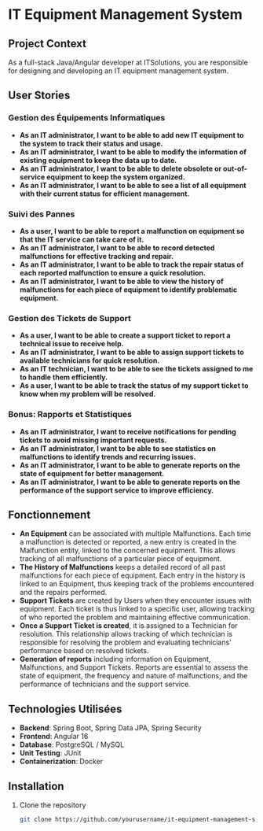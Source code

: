 # IT Equipment Management System

## Project Context

As a full-stack Java/Angular developer at ITSolutions, you are responsible for designing and developing an IT equipment management system.

## User Stories

### Gestion des Équipements Informatiques

- **As an IT administrator, I want to be able to add new IT equipment to the system to track their status and usage.**
- **As an IT administrator, I want to be able to modify the information of existing equipment to keep the data up to date.**
- **As an IT administrator, I want to be able to delete obsolete or out-of-service equipment to keep the system organized.**
- **As an IT administrator, I want to be able to see a list of all equipment with their current status for efficient management.**

### Suivi des Pannes

- **As a user, I want to be able to report a malfunction on equipment so that the IT service can take care of it.**
- **As an IT administrator, I want to be able to record detected malfunctions for effective tracking and repair.**
- **As an IT administrator, I want to be able to track the repair status of each reported malfunction to ensure a quick resolution.**
- **As an IT administrator, I want to be able to view the history of malfunctions for each piece of equipment to identify problematic equipment.**

### Gestion des Tickets de Support

- **As a user, I want to be able to create a support ticket to report a technical issue to receive help.**
- **As an IT administrator, I want to be able to assign support tickets to available technicians for quick resolution.**
- **As an IT technician, I want to be able to see the tickets assigned to me to handle them efficiently.**
- **As a user, I want to be able to track the status of my support ticket to know when my problem will be resolved.**

### Bonus: Rapports et Statistiques

- **As an IT administrator, I want to receive notifications for pending tickets to avoid missing important requests.**
- **As an IT administrator, I want to be able to see statistics on malfunctions to identify trends and recurring issues.**
- **As an IT administrator, I want to be able to generate reports on the state of equipment for better management.**
- **As an IT administrator, I want to be able to generate reports on the performance of the support service to improve efficiency.**

## Fonctionnement

- **An Equipment** can be associated with multiple Malfunctions. Each time a malfunction is detected or reported, a new entry is created in the Malfunction entity, linked to the concerned equipment. This allows tracking of all malfunctions of a particular piece of equipment.
- **The History of Malfunctions** keeps a detailed record of all past malfunctions for each piece of equipment. Each entry in the history is linked to an Equipment, thus keeping track of the problems encountered and the repairs performed.
- **Support Tickets** are created by Users when they encounter issues with equipment. Each ticket is thus linked to a specific user, allowing tracking of who reported the problem and maintaining effective communication.
- **Once a Support Ticket is created**, it is assigned to a Technician for resolution. This relationship allows tracking of which technician is responsible for resolving the problem and evaluating technicians' performance based on resolved tickets.
- **Generation of reports** including information on Equipment, Malfunctions, and Support Tickets. Reports are essential to assess the state of equipment, the frequency and nature of malfunctions, and the performance of technicians and the support service.

## Technologies Utilisées

- **Backend**: Spring Boot, Spring Data JPA, Spring Security
- **Frontend**: Angular 16
- **Database**: PostgreSQL / MySQL
- **Unit Testing**: JUnit
- **Containerization**: Docker

## Installation

1. Clone the repository
   ```bash
   git clone https://github.com/yourusername/it-equipment-management-system.git
